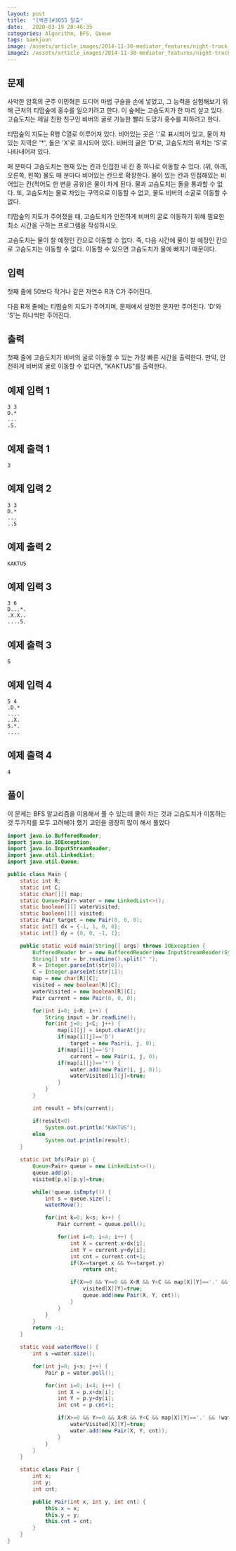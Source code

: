 ```yaml
---
layout: post
title:  "[백준]#3055 탈출"
date:   2020-03-19 20:46:35
categories: Algorithm, BFS, Queue
tags: baekjoon
image: /assets/article_images/2014-11-30-mediator_features/night-track.JPG
image2: /assets/article_images/2014-11-30-mediator_features/night-track-mobile.JPG
---
```


문제
--------------------

사악한 암흑의 군주 이민혁은 드디어 마법 구슬을 손에 넣었고, 그 능력을 실험해보기 위해 근처의 티떱숲에 홍수를 일으키려고 한다. 이 숲에는 고슴도치가 한 마리 살고 있다. 고슴도치는 제일 친한 친구인 비버의 굴로 가능한 빨리 도망가 홍수를 피하려고 한다.

티떱숲의 지도는 R행 C열로 이루어져 있다. 비어있는 곳은 '.'로 표시되어 있고, 물이 차있는 지역은 '*', 돌은 'X'로 표시되어 있다. 비버의 굴은 'D'로, 고슴도치의 위치는 'S'로 나타내어져 있다.

매 분마다 고슴도치는 현재 있는 칸과 인접한 네 칸 중 하나로 이동할 수 있다. (위, 아래, 오른쪽, 왼쪽) 물도 매 분마다 비어있는 칸으로 확장한다. 물이 있는 칸과 인접해있는 비어있는 칸(적어도 한 변을 공유)은 물이 차게 된다. 물과 고슴도치는 돌을 통과할 수 없다. 또, 고슴도치는 물로 차있는 구역으로 이동할 수 없고, 물도 비버의 소굴로 이동할 수 없다.

티떱숲의 지도가 주어졌을 때, 고슴도치가 안전하게 비버의 굴로 이동하기 위해 필요한 최소 시간을 구하는 프로그램을 작성하시오.

고슴도치는 물이 찰 예정인 칸으로 이동할 수 없다. 즉, 다음 시간에 물이 찰 예정인 칸으로 고슴도치는 이동할 수 없다. 이동할 수 있으면 고슴도치가 물에 빠지기 때문이다. 

입력
---------------------------

첫째 줄에 50보다 작거나 같은 자연수 R과 C가 주어진다.

다음 R개 줄에는 티떱숲의 지도가 주어지며, 문제에서 설명한 문자만 주어진다. 'D'와 'S'는 하나씩만 주어진다.

출력
----------------

첫째 줄에 고슴도치가 비버의 굴로 이동할 수 있는 가장 빠른 시간을 출력한다. 만약, 안전하게 비버의 굴로 이동할 수 없다면, "KAKTUS"를 출력한다.

예제 입력 1 
----------------------

```
3 3
D.*
...
.S.
```

예제 출력 1 
------------------------

```
3
```

예제 입력 2
----------------------

```
3 3
D.*
...
..S
```

예제 출력 2
------------------------

```
KAKTUS
```

예제 입력 3
----------------------

```
3 6
D...*.
.X.X..
....S.
```

예제 출력 3
------------------------

```
6
```

예제 입력 4
----------------------

```
5 4
.D.*
....
..X.
S.*.
....
```

예제 출력 4
------------------------

```
4
```

풀이
--------------------------

이 문제는 BFS 알고리즘을 이용해서 풀 수 있는데 물이 차는 것과 고슴도치가 이동하는 것 두가지를 모두 고려해야 했기  고민을 굉장히 많이 해서 풀었다

```java
import java.io.BufferedReader;
import java.io.IOException;
import java.io.InputStreamReader;
import java.util.LinkedList;
import java.util.Queue;

public class Main {
    static int R;
    static int C;
    static char[][] map;
    static Queue<Pair> water = new LinkedList<>();
    static boolean[][] waterVisited;
    static boolean[][] visited;
    static Pair target = new Pair(0, 0, 0);
    static int[] dx = {-1, 1, 0, 0};
    static int[] dy = {0, 0, -1, 1};

    public static void main(String[] args) throws IOException {
        BufferedReader br = new BufferedReader(new InputStreamReader(System.in));
        String[] str = br.readLine().split(" ");
        R = Integer.parseInt(str[0]);
        C = Integer.parseInt(str[1]);
        map = new char[R][C];
        visited = new boolean[R][C];
        waterVisited = new boolean[R][C];
        Pair current = new Pair(0, 0, 0);

        for(int i=0; i<R; i++) {
            String input = br.readLine();
            for(int j=0; j<C; j++) {
                map[i][j] = input.charAt(j);
                if(map[i][j]=='D')
                    target = new Pair(i, j, 0);
                if(map[i][j]=='S')
                    current = new Pair(i, j, 0);
                if(map[i][j]=='*') {
                    water.add(new Pair(i, j, 0));
                    waterVisited[i][j]=true;
                }
            }
        }

        int result = bfs(current);

        if(result<0)
            System.out.println("KAKTUS");
        else
            System.out.println(result);
    }

    static int bfs(Pair p) {
        Queue<Pair> queue = new LinkedList<>();
        queue.add(p);
        visited[p.x][p.y]=true;

        while(!queue.isEmpty()) {
            int s = queue.size();
            waterMove();

            for(int k=0; k<s; k++) {
                Pair current = queue.poll();

                for(int i=0; i<4; i++) {
                    int X = current.x+dx[i];
                    int Y = current.y+dy[i];
                    int cnt = current.cnt+1;
                    if(X==target.x && Y==target.y)
                        return cnt;

                    if(X>=0 && Y>=0 && X<R && Y<C && map[X][Y]=='.' && !waterVisited[X][Y] && !visited[X][Y]) {
                        visited[X][Y]=true;
                        queue.add(new Pair(X, Y, cnt));
                    }
                }
            }
        }
        return -1;
    }

    static void waterMove() {
        int s =water.size();

        for(int j=0; j<s; j++) {
            Pair p = water.poll();

            for(int i=0; i<4; i++) {
                int X = p.x+dx[i];
                int Y = p.y+dy[i];
                int cnt = p.cnt+1;

                if(X>=0 && Y>=0 && X<R && Y<C && map[X][Y]=='.' && !waterVisited[X][Y] && !visited[X][Y]) {
                    waterVisited[X][Y]=true;
                    water.add(new Pair(X, Y, cnt));
                }
            }
        }
    }

    static class Pair {
        int x;
        int y;
        int cnt;

        public Pair(int x, int y, int cnt) {
            this.x = x;
            this.y = y;
            this.cnt = cnt;
        }
    }
}
```
